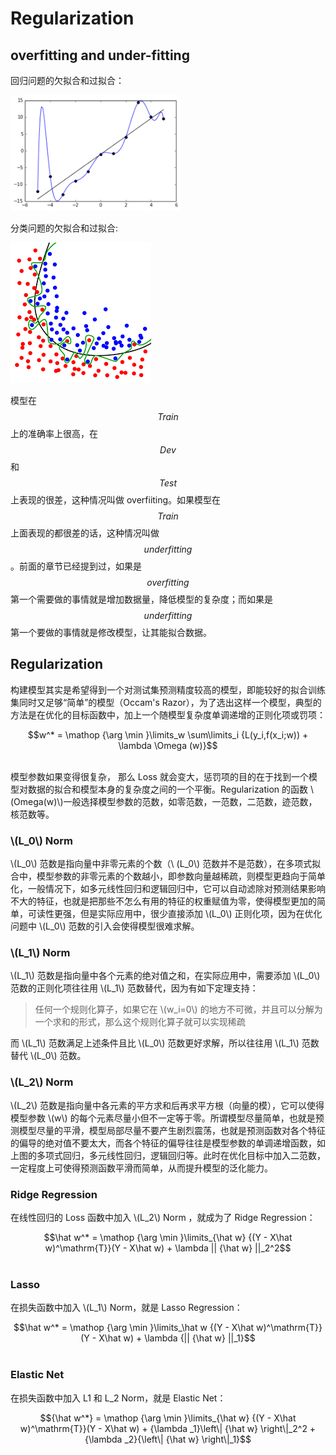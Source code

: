 # Regularization

## overfitting and under-fitting

回归问题的欠拟合和过拟合：

![f4.1.png](assets/f4.1.png)

分类问题的欠拟合和过拟合:

![f4.2.png](assets/f4.2.png)

模型在 $$Train$$ 上的准确率上很高，在 $$Dev$$ 和 $$Test$$ 上表现的很差，这种情况叫做 overfiiting。如果模型在 $$Train$$ 上面表现的都很差的话，这种情况叫做 $$underfitting$$。前面的章节已经提到过，如果是 $$overfitting$$ 第一个需要做的事情就是增加数据量，降低模型的复杂度；而如果是 $$underfitting$$ 第一个要做的事情就是修改模型，让其能拟合数据。

## Regularization

构建模型其实是希望得到一个对测试集预测精度较高的模型，即能较好的拟合训练集同时又足够“简单”的模型（Occam's Razor），为了选出这样一个模型，典型的方法是在优化的目标函数中，加上一个随模型复杂度单调递增的正则化项或罚项：

<center>$$w^* = \mathop {\arg \min }\limits_w \sum\limits_i {L(y_i,f(x_i;w)) + \lambda \Omega (w)}$$</center><br/>

模型参数如果变得很复杂， 那么 Loss 就会变大，惩罚项的目的在于找到一个模型对数据的拟合和模型本身的复杂度之间的一个平衡。Regularization 的函数 \\(Omega(w)\\)一般选择模型参数的范数，如零范数，一范数，二范数，迹范数，核范数等。

### \\(L_0\\) Norm

\\(L_0\\) 范数是指向量中非零元素的个数（\ \(L_0\\) 范数并不是范数），在多项式拟合中，模型参数的非零元素的个数越小，即参数向量越稀疏，则模型更趋向于简单化，一般情况下，如多元线性回归和逻辑回归中，它可以自动滤除对预测结果影响不大的特征，也就是把那些不怎么有用的特征的权重赋值为零，使得模型更加的简单，可读性更强，但是实际应用中，很少直接添加 \\(L_0\\) 正则化项，因为在优化问题中 \\(L_0\\) 范数的引入会使得模型很难求解。

### \\(L_1\\) Norm

\\(L_1\\) 范数是指向量中各个元素的绝对值之和，在实际应用中，需要添加 \\(L_0\\) 范数的正则化项往往用 \\(L_1\\) 范数替代，因为有如下定理支持：

> 任何一个规则化算子，如果它在 \\(w_i=0\\) 的地方不可微，并且可以分解为一个求和的形式，那么这个规则化算子就可以实现稀疏

而 \\(L_1\\) 范数满足上述条件且比 \\(L_0\\) 范数更好求解，所以往往用 \\(L_1\\) 范数替代 \\(L_0\\) 范数。

### \\(L_2\\) Norm

\\(L_2\\) 范数是指向量中各元素的平方求和后再求平方根（向量的模），它可以使得模型参数 \\(w\\) 的每个元素尽量小但不一定等于零。所谓模型尽量简单，也就是预测模型尽量的平滑，模型局部尽量不要产生剧烈震荡，也就是预测函数对各个特征的偏导的绝对值不要太大，而各个特征的偏导往往是模型参数的单调递增函数，如上图的多项式回归，多元线性回归，逻辑回归等。此时在优化目标中加入二范数，一定程度上可使得预测函数平滑而简单，从而提升模型的泛化能力。

### Ridge Regression

在线性回归的 Loss 函数中加入 \\(L_2\\) Norm ，就成为了 Ridge Regression：

<center>$$\hat w^* = \mathop {\arg \min }\limits_{\hat w} {(Y - X\hat w)^\mathrm{T}}(Y - X\hat w) + \lambda || {\hat w} ||_2^2$$</center><br/>

### Lasso

在损失函数中加入 \\(L_1\\) Norm，就是 Lasso Regression：

<center>$$\hat w^* = \mathop {\arg \min }\limits_\hat w {(Y - X\hat w)^\mathrm{T}}(Y - X\hat w) + \lambda {|| {\hat w} ||_1}$$</center><br/>

### Elastic Net

在损失函数中加入 L1 和 L_2 Norm，就是 Elastic Net：

<center>$${\hat w^*} = \mathop {\arg \min }\limits_{\hat w} {(Y - X\hat w)^\mathrm{T}}(Y - X\hat w) + {\lambda _1}\left\| {\hat w} \right\|_2^2 + {\lambda _2}{\left\| {\hat w} \right\|_1}$$<center><br/>
